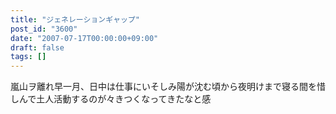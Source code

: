```yaml
---
title: "ジェネレーションギャップ"
post_id: "3600"
date: "2007-07-17T00:00:00+09:00"
draft: false
tags: []
---
```



嵐山ヲ離れ早一月、日中は仕事にいそしみ陽が沈む頃から夜明けまで寝る間を惜しんで土人活動するのが々きつくなってきたなと感
